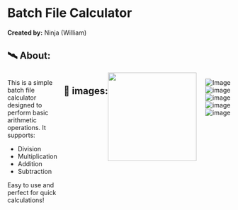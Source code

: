 <h1>Batch File Calculator</h1>
<div>
    <p><strong>Created by:</strong> Ninja (William)</p>
</div>

<h2>🛰 About:</h2>
<div style="display: flex; align-items: flex-start;">
    <div style="flex: 1;">
        <p>This is a simple batch file calculator designed to perform basic arithmetic operations. It supports:</p>
        <ul>
            <li>Division</li>
            <li>Multiplication</li>
            <li>Addition</li>
            <li>Subtraction</li>
        </ul>
        <p>Easy to use and perfect for quick calculations!</p>
        
       
    
</div>

<h2>🌠 images:</h2>
<div align="left" style="flex-shrink: 0; margin-right: 20;">
        <img src="https://imgur.com/oQs11H7.png" width="200" />
    </div>

![Image](https://github.com/user-attachments/assets/8a8afa38-50e1-4768-96d0-d99816fceb26)
<br>
![image](https://github.com/user-attachments/assets/7ca4423f-fd5a-441e-84c5-cb0270ebcfce)
<br>
![image](https://github.com/user-attachments/assets/f4985001-d2d9-44d2-8e69-fd295e24495e)
<br>
![image](https://github.com/user-attachments/assets/40be7551-8b06-4985-aa8d-d9d4a9e61ded)
<br>
![image](https://github.com/user-attachments/assets/b6f6438d-2e55-4bd3-b106-e6af3bf31e95)



